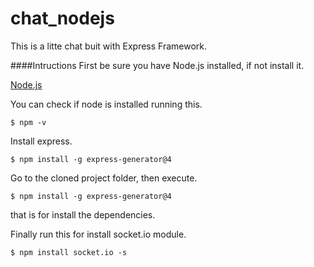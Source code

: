 # chat_nodejs
This is a litte chat buit with Express Framework.

####Intructions
First be sure you have Node.js installed, if not install it.

[Node.js](https://nodejs.org/en/)

You can check if node is installed running this.

`$ npm -v`

Install express.


`$ npm install -g express-generator@4`

Go to the cloned project folder, then execute.

`$ npm install -g express-generator@4`

that is for install the dependencies.

Finally run this for install socket.io module.

`$ npm install socket.io -s`
